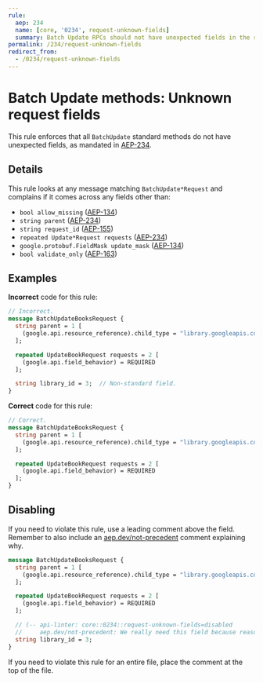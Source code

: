 ```yaml
---
rule:
  aep: 234
  name: [core, '0234', request-unknown-fields]
  summary: Batch Update RPCs should not have unexpected fields in the request.
permalink: /234/request-unknown-fields
redirect_from:
  - /0234/request-unknown-fields
---
```


# Batch Update methods: Unknown request fields

This rule enforces that all `BatchUpdate` standard methods do not have unexpected
fields, as mandated in [AEP-234][].

## Details

This rule looks at any message matching `BatchUpdate*Request` and complains if it comes
across any fields other than:

- `bool allow_missing` ([AEP-134][])
- `string parent` ([AEP-234][])
- `string request_id` ([AEP-155][])
- `repeated Update*Request requests` ([AEP-234][])
- `google.protobuf.FieldMask update_mask` ([AEP-134][])
- `bool validate_only` ([AEP-163][])

## Examples

**Incorrect** code for this rule:

```proto
// Incorrect.
message BatchUpdateBooksRequest {
  string parent = 1 [
    (google.api.resource_reference).child_type = "library.googleapis.com/Book"
  ];

  repeated UpdateBookRequest requests = 2 [
    (google.api.field_behavior) = REQUIRED
  ];

  string library_id = 3;  // Non-standard field.
}
```

**Correct** code for this rule:

```proto
// Correct.
message BatchUpdateBooksRequest {
  string parent = 1 [
    (google.api.resource_reference).child_type = "library.googleapis.com/Book"
  ];

  repeated UpdateBookRequest requests = 2 [
    (google.api.field_behavior) = REQUIRED
  ];
}
```

## Disabling

If you need to violate this rule, use a leading comment above the field.
Remember to also include an [aep.dev/not-precedent][] comment explaining why.

```proto
message BatchUpdateBooksRequest {
  string parent = 1 [
    (google.api.resource_reference).child_type = "library.googleapis.com/Book"
  ];

  repeated UpdateBookRequest requests = 2 [
    (google.api.field_behavior) = REQUIRED
  ];

  // (-- api-linter: core::0234::request-unknown-fields=disabled
  //     aep.dev/not-precedent: We really need this field because reasons. --)
  string library_id = 3;
}
```

If you need to violate this rule for an entire file, place the comment at the
top of the file.

[aep-134]: https://aep.dev/134
[aep-155]: https://aep.dev/155
[aep-163]: https://aep.dev/163
[aep-234]: https://aep.dev/234
[aep.dev/not-precedent]: https://aep.dev/not-precedent
